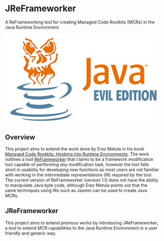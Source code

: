 # JReFrameworker
A ReFrameworking tool for creating Managed Code Rootkits (MCRs) in the Java Runtime Environment

![Java Evil Edition](./images/Java-Evil-Edition-Horizontal.jpg)

## Overview
This project aims to extend the work done by Erez Metula in his book [Managed Code Rootkits: Hooking into Runtime Environments](http://amzn.to/1LuFMaF). The work outlines a tool [ReFrameworker](https://appsec-labs.com/managed_code_rootkits/#Tool) that claims to be a framework modification tool capable of performing *any* modification task, however the tool falls short in usability for developing new functions as most users are not familiar with working in the intermediate representations (IR) required by the tool.  The current version of ReFrameworker (version 1.1) does not have the ability to manipulate Java byte code, although Erez Metula points out that the same techniques using IRs such as Jasmin can be used to create Java MCRs.

## JReFrameworker
This project aims to extend previous works by introducing JReFrameworker, a tool to extend MCR capabilities to the Java Runtime Environment in a user friendly and generic way.
